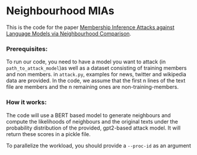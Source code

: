 # Neighbourhood MIAs

This is the code for the paper [Membership Inference Attacks against Language Models
via Neighbourhood Comparison](https://aclanthology.org/2023.findings-acl.719.pdf).

### Prerequisites:

To run our code, you need to have a model you want to attack (in `path_to_attack_model`)as well as a dataset consisting of training members and non members. in `attack.py`, examples for news, twitter and wikipedia data are provided. In the code, we assume that the first n lines of the text file are members and the n remaining ones are non-training-members.


### How it works:

The code will use a BERT based model to generate neighbours and compute the likelihoods of neighbours and the original texts under the probability distribution of the provided, gpt2-based attack model.
It will return these scores in a pickle file.

To parallelize the workload, you should provide a `--proc-id` as an argument
